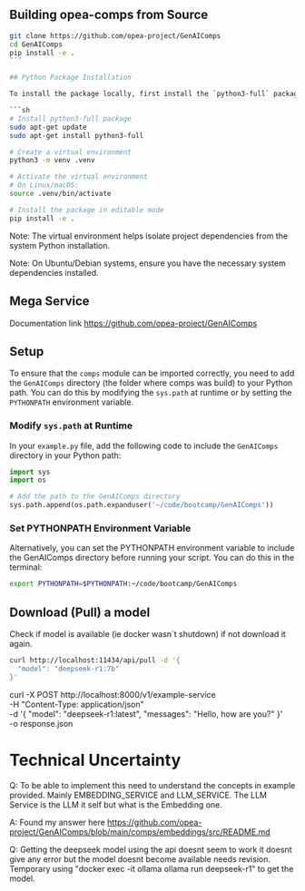 ## Building opea-comps from Source
```sh
git clone https://github.com/opea-project/GenAIComps
cd GenAIComps
pip install -e .
´´´

## Python Package Installation

To install the package locally, first install the `python3-full` package, then create and activate a virtual environment:

```sh
# Install python3-full package
sudo apt-get update
sudo apt-get install python3-full

# Create a virtual environment
python3 -m venv .venv

# Activate the virtual environment
# On Linux/macOS:
source .venv/bin/activate

# Install the package in editable mode
pip install -e .
```

Note: The virtual environment helps isolate project dependencies from the system Python installation.

Note: On Ubuntu/Debian systems, ensure you have the necessary system dependencies installed.

## Mega Service
Documentation link https://github.com/opea-project/GenAIComps

## Setup

To ensure that the `comps` module can be imported correctly, you need to add the `GenAIComps` directory (the folder where comps was build) to your Python path. You can do this by modifying the `sys.path` at runtime or by setting the `PYTHONPATH` environment variable.

### Modify `sys.path` at Runtime
In your `example.py` file, add the following code to include the `GenAIComps` directory in your Python path:

```python
import sys
import os

# Add the path to the GenAIComps directory
sys.path.append(os.path.expanduser('~/code/bootcamp/GenAIComps'))
```

### Set PYTHONPATH Environment Variable
Alternatively, you can set the PYTHONPATH environment variable to include the GenAIComps directory before running your script. You can do this in the terminal:

```sh
export PYTHONPATH=$PYTHONPATH:~/code/bootcamp/GenAIComps
```

## Download (Pull) a model
Check if model is available (ie docker wasn´t shutdown) if not download it again. 

```sh
curl http://localhost:11434/api/pull -d '{
  "model": "deepseek-r1:7b"
}'
```


curl -X POST http://localhost:8000/v1/example-service \
  -H "Content-Type: application/json" \
  -d '{
    "model": "deepseek-r1:latest",
    "messages": "Hello, how are you?"
    }'\
  -o response.json


# Technical Uncertainty
 Q: To be able to implement this need to understand the concepts in example provided. Mainly EMBEDDING_SERVICE and LLM_SERVICE. The LLM Service is the LLM it self but what is the Embedding one.

 A: Found my answer here https://github.com/opea-project/GenAIComps/blob/main/comps/embeddings/src/README.md

 Q: Getting the deepseek model using the api doesnt seem to work it doesnt give any error but the model doesnt become available needs revision. Temporary using "docker exec -it ollama ollama run deepseek-r1" to get the model.
